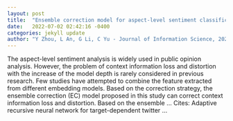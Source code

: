 ```yaml
---
layout: post
title:  "Ensemble correction model for aspect-level sentiment classification"
date:   2022-07-02 02:42:16 -0400
categories: jekyll update
author: "Y Zhou, L An, G Li, C Yu - Journal of Information Science, 2022"
---
```

The aspect-level sentiment analysis is widely used in public opinion analysis. However, the problem of context information loss and distortion with the increase of the model depth is rarely considered in previous research. Few studies have attempted to combine the feature extracted from different embedding models. Based on the correction strategy, the ensemble correction (EC) model proposed in this study can correct context information loss and distortion. Based on the ensemble …
Cites: ‪Adaptive recursive neural network for target-dependent twitter …‬  